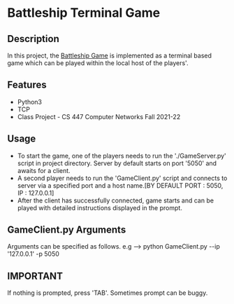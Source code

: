 # Battleship Terminal Game
## Description 
In this project, the [Battleship Game](https://en.wikipedia.org/wiki/Battleship_(game)) is implemented as a terminal based game which can be played within the local host of the players'.

## Features
* Python3
* TCP
* Class Project - CS 447 Computer Networks Fall 2021-22

## Usage

* To start the game, one of the players needs to run the './GameServer.py' script in project directory. Server by default starts on port '5050' and awaits for a client.
* A second player needs to run the 'GameClient.py' script and connects to server via a specified port and a host name.[BY DEFAULT PORT : 5050, IP : 127.0.0.1] 
* After the client has successfully connected, game starts and can be played with detailed instructions displayed in the prompt.


## GameClient.py Arguments

Arguments can be specified as follows.
e.g --> python GameClient.py --ip '127.0.0.1' -p 5050


## IMPORTANT

If nothing is prompted, press 'TAB'. Sometimes prompt can be buggy.